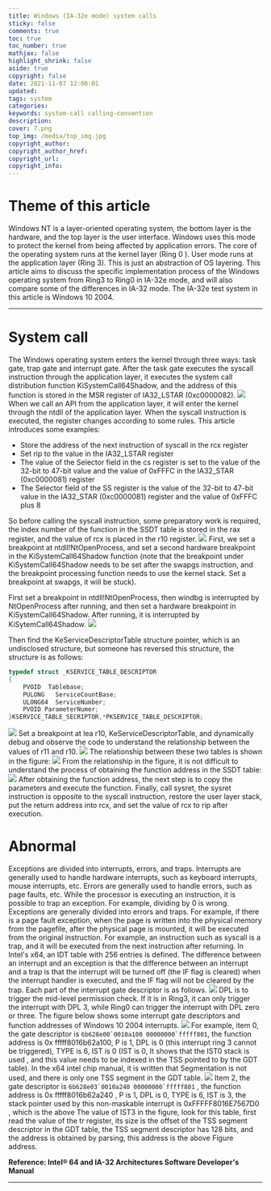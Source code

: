 ```yaml
---
title: Windows (IA-32e mode) system calls
sticky: false
comments: true
toc: true
toc_number: true
mathjax: false
highlight_shrink: false
aside: true
copyright: false
date: 2021-11-07 12:00:01
updated:
tags: system
categories:
keywords: system-call calling-convention
description:
cover: 7.png
top_img: /media/top_img.jpg
copyright_author:
copyright_author_href:
copyright_url:
copyright_info:
---
```


# Theme of this article
Windows NT is a layer-oriented operating system, the bottom layer is the hardware, and the top layer is the user interface. Windows uses this mode to protect the kernel from being affected by application errors. The core of the operating system runs at the kernel layer (Ring 0 ). User mode runs at the application layer (Ring 3). This is just an abstraction of OS layering. This article aims to discuss the specific implementation process of the Windows operating system from Ring3 to Ring0 in IA-32e mode, and will also compare some of the differences in IA-32 mode. The IA-32e test system in this article is Windows 10 2004.

---

# System call
The Windows operating system enters the kernel through three ways: task gate, trap gate and interrupt gate. After the task gate executes the syscall instruction through the application layer, it executes the system call distribution function KiSystemCall64Shadow, and the address of this function is stored in the MSR register of IA32_LSTAR (0xc0000082).
![](1.png)
When we call an API from the application layer, it will enter the kernel through the ntdll of the application layer. When the syscall instruction is executed, the register changes according to some rules. This article introduces some examples:

- Store the address of the next instruction of syscall in the rcx register
- Set rip to the value in the IA32_LSTAR register
- The value of the Selector field in the cs register is set to the value of the 32-bit to 47-bit value and the value of 0xFFFC in the IA32_STAR (0xc0000081) register
- The Selector field of the SS register is the value of the 32-bit to 47-bit value in the IA32_STAR (0xc0000081) register and the value of 0xFFFC plus 8

So before calling the syscall instruction, some preparatory work is required, the index number of the function in the SSDT table is stored in the rax register, and the value of rcx is placed in the r10 register.
![](2.png)
 First, we set a breakpoint at ntdll!NtOpenProcess, and set a second hardware breakpoint in the KiSystemCall64Shadow function (note that the breakpoint under KiSystemCall64Shadow needs to be set after the swapgs instruction, and the breakpoint processing function needs to use the kernel stack. Set a breakpoint at swapgs, it will be stuck).

First set a breakpoint in ntdll!NtOpenProcess, then windbg is interrupted by NtOpenProcess after running, and then set a hardware breakpoint in KiSystemCall64Shadow. After running, it is interrupted by KiSytemCall64Shadow.
![](3.png)

Then find the KeServiceDescriptorTable structure pointer, which is an undisclosed structure, but someone has reversed this structure, the structure is as follows:
```c
typedef struct _KSERVICE_TABLE_DESCRIPTOR
{
    PVOID  Tablebase;
    PULONG   ServiceCountBase;
    ULONG64  ServiceNumber;
    PVOID ParameterNumer;
}KSERVICE_TABLE_SECRIPTOR,*PKSERVICE_TABLE_DESCRIPTOR;
```
![](4.png)
Set a breakpoint at lea r10, KeServiceDescriptorTable, and dynamically debug and observe the code to understand the relationship between the values ​​of r11 and r10.
![](5.png)
The relationship between these two tables is shown in the figure:
![](6.png)
From the relationship in the figure, it is not difficult to understand the process of obtaining the function address in the SSDT table:
![](7.png)
After obtaining the function address, the next step is to copy the parameters and execute the function. Finally, call sysret, the sysret instruction is opposite to the syscall instruction, restore the user layer stack, put the return address into rcx, and set the value of rcx to rip after execution.

# Abnormal
Exceptions are divided into interrupts, errors, and traps. Interrupts are generally used to handle hardware interrupts, such as keyboard interrupts, mouse interrupts, etc. Errors are generally used to handle errors, such as page faults, etc.
While the processor is executing an instruction, it is possible to trap an exception. For example, dividing by 0 is wrong. Exceptions are generally divided into errors and traps. For example, if there is a page fault exception, when the page is written into the physical memory from the pagefile, after the physical page is mounted, it will be executed from the original instruction. For example, an instruction such as syscall is a trap, and it will be executed from the next instruction after returning. In Intel's x64, an IDT table with 256 entries is defined. The difference between an interrupt and an exception is that the difference between an interrupt and a trap is that the interrupt will be turned off (the IF flag is cleared) when the interrupt handler is executed, and the IF flag will not be cleared by the trap. Each part of the interrupt gate descriptor is as follows.
![](8.png)
DPL is to trigger the mid-level permission check. If it is in Ring3, it can only trigger the interrupt with DPL 3, while Ring0 can trigger the interrupt with DPL zero or three.
The figure below shows some interrupt gate descriptors and function addresses of Windows 10 2004 interrupts.
![](9.png)
 For example, item 0, the gate descriptor is ```6b628e00`0010a100 00000000`fffff801```, the function address is 0x fffff8016b62a100, P is 1, DPL is 0 (this interrupt ring 3 cannot be triggered), TYPE is 6, IST is 0 (IST is 0, It shows that the IST0 stack is used , and this value needs to be indexed in the TSS pointed to by the GDT table). In the x64 intel chip manual, it is written that Segmentation is not used, and there is only one TSS segment in the GDT table.
![](10.png)
Item 2, the gate descriptor is ```6b628e03`0010a240 00000000`fffff801``` , the function address is 0x fffff8016b62a240 , P is 1, DPL is 0, TYPE is 6, IST is 3, the stack pointer used by this non-maskable interrupt is 0xFFFFF8016E7567D0 , which is the above The value of IST3 in the figure, look for this table, first read the value of the tr register, its size is the offset of the TSS segment descriptor in the GDT table, the TSS segment descriptor has 128 bits, and the address is obtained by parsing, this address is the above Figure address.

**Reference:  Intel® 64 and IA-32 Architectures Software Developer's Manual**

---
